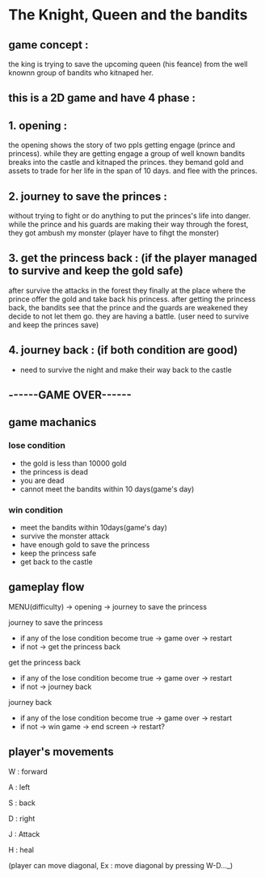  # The Knight, Queen and the bandits


## game concept :


the king is trying to save the upcoming queen (his feance) from the well knownn group of bandits who kitnaped her.


## this is a 2D game and have 4 phase : 


## 1. opening : 


the opening shows the story of two ppls getting engage (prince and princess).
while they are getting engage a group of well known bandits breaks into the castle and kitnaped the princes.
they bemand gold and assets to trade for her life in the span of 10 days. and flee with the princes.


## 2. journey to save the princes :


without trying to fight or do anything to put the princes's life into danger.
while the prince and his guards are making their way through the forest, they got ambush my monster (player have to fihgt the monster)


## 3. get the princess back :  (if the player managed to survive and keep the gold safe) 


after survive the attacks in the forest they finally at the place where the prince offer the gold and take back his princess.
after getting the princess back, the bandits see that the prince and the guards are weakened they decide to not let them go. 
they are having a battle. (user need to survive and keep the princes save)


## 4. journey back : (if both condition are good)


- need to survive the night and make their way back to the castle


## ------GAME OVER------


## game machanics 


### lose condition 


- the gold is less than 10000 gold
- the princess is dead
- you are dead
- cannot meet the bandits within 10 days(game's day)


### win condition


- meet the bandits within 10days(game's day)
- survive the monster attack
- have enough gold to save the princess
- keep the princess safe
- get back to the castle


## gameplay flow


MENU(difficulty) ->  opening -> journey to save the princess 


journey to save the princess
- if any of the lose condition become true -> game over -> restart
- if not ->  get the princess back 


get the princess back 
- if any of the lose condition become true -> game over -> restart
- if not -> journey back 


journey back 
- if any of the lose condition become true -> game over -> restart
- if not -> win game -> end screen -> restart?


## player's movements


W : forward


A : left


S : back


D : right


J : Attack


H : heal


(player can move diagonal, Ex : move diagonal by pressing W-D..._)




